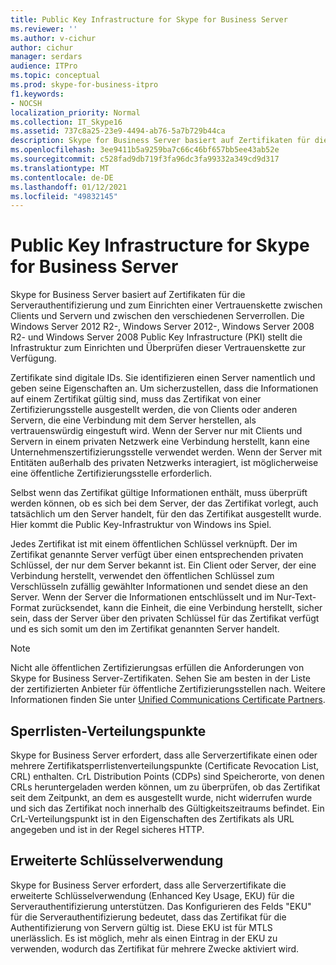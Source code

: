 ```yaml
---
title: Public Key Infrastructure for Skype for Business Server
ms.reviewer: ''
ms.author: v-cichur
author: cichur
manager: serdars
audience: ITPro
ms.topic: conceptual
ms.prod: skype-for-business-itpro
f1.keywords:
- NOCSH
localization_priority: Normal
ms.collection: IT_Skype16
ms.assetid: 737c8a25-23e9-4494-ab76-5a7b729b44ca
description: Skype for Business Server basiert auf Zertifikaten für die Serverauthentifizierung und zum Einrichten einer Vertrauenskette zwischen Clients und Servern und zwischen den verschiedenen Serverrollen. Die Windows Server 2012 R2-, Windows Server 2012-, Windows Server 2008 R2- und Windows Server 2008 Public Key Infrastructure (PKI) stellt die Infrastruktur zum Einrichten und Überprüfen dieser Vertrauenskette zur Verfügung.
ms.openlocfilehash: 3ee9411b5a9259ba7c66c46bf657bb5ee43ab52e
ms.sourcegitcommit: c528fad9db719f3fa96dc3fa99332a349cd9d317
ms.translationtype: MT
ms.contentlocale: de-DE
ms.lasthandoff: 01/12/2021
ms.locfileid: "49832145"
---
```

# <a name="public-key-infrastructure-for-skype-for-business-server"></a>Public Key Infrastructure for Skype for Business Server
 
Skype for Business Server basiert auf Zertifikaten für die Serverauthentifizierung und zum Einrichten einer Vertrauenskette zwischen Clients und Servern und zwischen den verschiedenen Serverrollen. Die Windows Server 2012 R2-, Windows Server 2012-, Windows Server 2008 R2- und Windows Server 2008 Public Key Infrastructure (PKI) stellt die Infrastruktur zum Einrichten und Überprüfen dieser Vertrauenskette zur Verfügung.
  
Zertifikate sind digitale IDs. Sie identifizieren einen Server namentlich und geben seine Eigenschaften an. Um sicherzustellen, dass die Informationen auf einem Zertifikat gültig sind, muss das Zertifikat von einer Zertifizierungsstelle ausgestellt werden, die von Clients oder anderen Servern, die eine Verbindung mit dem Server herstellen, als vertrauenswürdig eingestuft wird. Wenn der Server nur mit Clients und Servern in einem privaten Netzwerk eine Verbindung herstellt, kann eine Unternehmenszertifizierungsstelle verwendet werden. Wenn der Server mit Entitäten außerhalb des privaten Netzwerks interagiert, ist möglicherweise eine öffentliche Zertifizierungsstelle erforderlich.
  
Selbst wenn das Zertifikat gültige Informationen enthält, muss überprüft werden können, ob es sich bei dem Server, der das Zertifikat vorlegt, auch tatsächlich um den Server handelt, für den das Zertifikat ausgestellt wurde. Hier kommt die Public Key-Infrastruktur von Windows ins Spiel.
  
Jedes Zertifikat ist mit einem öffentlichen Schlüssel verknüpft. Der im Zertifikat genannte Server verfügt über einen entsprechenden privaten Schlüssel, der nur dem Server bekannt ist. Ein Client oder Server, der eine Verbindung herstellt, verwendet den öffentlichen Schlüssel zum Verschlüsseln zufällig gewählter Informationen und sendet diese an den Server. Wenn der Server die Informationen entschlüsselt und im Nur-Text-Format zurücksendet, kann die Einheit, die eine Verbindung herstellt, sicher sein, dass der Server über den privaten Schlüssel für das Zertifikat verfügt und es sich somit um den im Zertifikat genannten Server handelt.
  
> [!NOTE]
> Nicht alle öffentlichen Zertifizierungsas erfüllen die Anforderungen von Skype for Business Server-Zertifikaten. Sehen Sie am besten in der Liste der zertifizierten Anbieter für öffentliche Zertifizierungsstellen nach. Weitere Informationen finden Sie unter [Unified Communications Certificate Partners](https://go.microsoft.com/fwlink/p/?LinkId=140898). 
  
## <a name="crl-distribution-points"></a>Sperrlisten-Verteilungspunkte

Skype for Business Server erfordert, dass alle Serverzertifikate einen oder mehrere Zertifikatsperrlistenverteilungspunkte (Certificate Revocation List, CRL) enthalten. CrL Distribution Points (CDPs) sind Speicherorte, von denen CRLs heruntergeladen werden können, um zu überprüfen, ob das Zertifikat seit dem Zeitpunkt, an dem es ausgestellt wurde, nicht widerrufen wurde und sich das Zertifikat noch innerhalb des Gültigkeitszeitraums befindet. Ein CrL-Verteilungspunkt ist in den Eigenschaften des Zertifikats als URL angegeben und ist in der Regel sicheres HTTP.
  
## <a name="enhanced-key-usage"></a>Erweiterte Schlüsselverwendung

Skype for Business Server erfordert, dass alle Serverzertifikate die erweiterte Schlüsselverwendung (Enhanced Key Usage, EKU) für die Serverauthentifizierung unterstützen. Das Konfigurieren des Felds "EKU" für die Serverauthentifizierung bedeutet, dass das Zertifikat für die Authentifizierung von Servern gültig ist. Diese EKU ist für MTLS unerlässlich. Es ist möglich, mehr als einen Eintrag in der EKU zu verwenden, wodurch das Zertifikat für mehrere Zwecke aktiviert wird.
  


